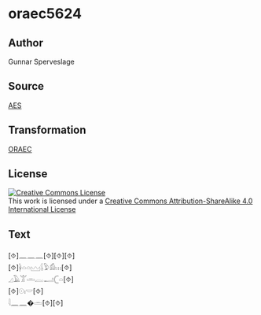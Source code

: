# oraec5624

## Author

Gunnar Sperveslage

## Source

[AES](https://github.com/simondschweitzer/aes)

## Transformation

[ORAEC](https://oraec.github.io/)

## License

<a rel="license" href="http://creativecommons.org/licenses/by-sa/4.0/"><img alt="Creative Commons License" style="border-width:0" src="https://i.creativecommons.org/l/by-sa/4.0/88x31.png" /></a><br />This work is licensed under a <a rel="license" href="http://creativecommons.org/licenses/by-sa/4.0/">Creative Commons Attribution-ShareAlike 4.0 International License</a>

## Text

[⯑]𓈖𓈖𓈖[⯑][⯑][⯑]<br>
[⯑]𓋀𓏏𓏏𓈉𓌰𓅱𓀁𓏥[⯑]<br>
𓈎𓄿𓀠𓏛𓐛𓂝𓊆𓏏[⯑]<br>
[⯑]𓇳𓏤𓎟[⯑]<br>
𓇋𓈖𓈖�𓏛[⯑][⯑]<br>
